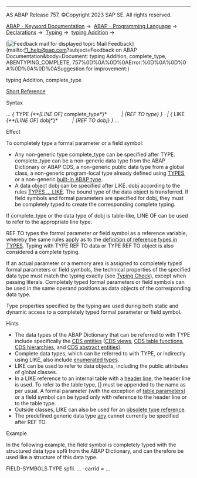   

* * *

AS ABAP Release 757, ©Copyright 2023 SAP SE. All rights reserved.

[ABAP - Keyword Documentation](javascript:call_link\('abenabap.htm'\)) →  [ABAP - Programming Language](javascript:call_link\('abenabap_reference.htm'\)) →  [Declarations](javascript:call_link\('abendeclarations.htm'\)) →  [Typing](javascript:call_link\('abentyping.htm'\)) →  [typing Addition](javascript:call_link\('abentyping_syntax.htm'\)) → 

 [![](Mail.gif?object=Mail.gif&sap-language=EN "Feedback mail for displayed topic") Mail Feedback](mailto:f1_help@sap.com?subject=Feedback on ABAP Documentation&body=Document: typing Addition, complete_type, ABENTYPING_COMPLETE, 757%0D%0A%0D%0AError:%0D%0A%0D%0
A%0D%0A%0D%0ASuggestion for improvement:)

typing Addition, complete\_type

[Short Reference](javascript:call_link\('abentyping_shortref.htm'\))

Syntax

... *{* TYPE *{**\[*LINE OF*\]* complete\_type*}*
         *|* *{*REF TO type*}* *}*
  *|* *{* LIKE *{**\[*LINE OF*\]* dobj*}*
         *|* *{*REF TO dobj*}* *}* ...

Effect

To completely type a formal parameter or a field symbol:

-   Any non-generic type complete\_type can be specified after TYPE. complete\_type can be a non-generic data type from the ABAP Dictionary or ABAP CDS, a non-generic public data type from a global class, a non-generic program-local type already defined using [TYPES](javascript:call_link\('abaptypes.htm'\)), or a non-generic [built-in ABAP type](javascript:call_link\('abenbuilt_in_types_complete.htm'\)).
-   A data object dobj can be specified after LIKE. dobj according to the rules [TYPES ... LIKE](javascript:call_link\('abaptypes_referring.htm'\)). The bound type of the data object is transferred. If field symbols and formal parameters are specified for dobj, they must be completely typed to create the corresponding complete typing.

If complete\_type or the data type of dobj is table-like, LINE OF can be used to refer to the appropriate line type.

REF TO types the formal parameter or field symbol as a reference variable, whereby the same rules apply as to the [definition of reference types in TYPES](javascript:call_link\('abaptypes_references.htm'\)). Typing with TYPE REF TO data or TYPE REF TO object is also considered a complete typing.

If an actual parameter or a memory area is assigned to completely typed formal parameters or field symbols, the technical properties of the specified data type must match the typing exactly (see [Typing Check](javascript:call_link\('abentyping_check.htm'\))), except when passing literals. Completely typed formal parameters or field symbols can be used in the same operand positions as data objects of the corresponding data type.

Type properties specified by the typing are used during both static and dynamic access to a completely typed formal parameter or field symbol.

Hints

-   The data types of the ABAP Dictionary that can be referred to with TYPE include specifically the [CDS entities](javascript:call_link\('abencds_entity_glosry.htm'\) "Glossary Entry") ([CDS views](javascript:call_link\('abencds_view_glosry.htm'\) "Glossary Entry"), [CDS table functions](javascript:call_link\('abencds_table_function_glosry.htm'\) "Glossary Entry"), [CDS hierarchies](javascript:call_link\('abencds_hierarchy_glosry.htm'\) "Glossary Entry"), and [CDS abstract entities](javascript:call_link\('abencds_hierarchy_glosry.htm'\) "Glossary Entry")).
-   Complete data types, which can be referred to with TYPE, or indirectly using LIKE, also include [enumerated types](javascript:call_link\('abaptypes_enum.htm'\)).
-   LIKE can be used to refer to data objects, including the public attributes of global classes.
-   In a LIKE reference to an internal table with a [header line](javascript:call_link\('abenheader_line_glosry.htm'\) "Glossary Entry"), the header line is used. To refer to the table type, \[\] must be appended to the name as per usual. A formal parameter (with the exception of [table parameters](javascript:call_link\('abentable_parameter_glosry.htm'\) "Glossary Entry")) or a field symbol can be typed only with reference to the header line or to the table type.
-   Outside classes, LIKE can also be used for an [obsolete type reference](javascript:call_link\('abenlike_obsolete.htm'\)).
-   The predefined generic data type [any](javascript:call_link\('abenbuilt_in_types_generic.htm'\)) cannot currently be specified after REF TO.

Example

In the following example, the field symbol <spfli> is completely typed with the structured data type spfli from the ABAP Dictionary, and can therefore be used like a structure of this data type.

FIELD-SYMBOLS <spfli> TYPE spfli.
...
<spfli>-carrid = ...